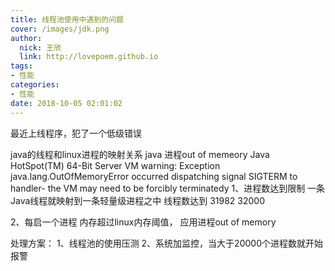 ```yaml
---
title: 线程池使用中遇到的问题
cover: /images/jdk.png
author: 
  nick: 王欣
  link: http://lovepoem.github.io
tags: 
- 性能
categories: 
- 性能
date: 2018-10-05 02:01:02  
---
```

最近上线程序，犯了一个低级错误

java的线程和linux进程的映射关系
java 进程out of memeory
Java HotSpot(TM) 64-Bit Server VM warning: Exception java.lang.OutOfMemoryError occurred dispatching signal SIGTERM to handler- the VM may need to be forcibly terminatedy
1、进程数达到限制
一条Java线程就映射到一条轻量级进程之中
线程数达到 31982  32000

2、每启一个进程
内存超过linux内存阈值，
应用进程out of memory



处理方案：
1、线程池的使用压测
2、系统加监控，当大于20000个进程数就开始报警

